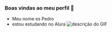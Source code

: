 ### Boas vindas ao meu perfil 🎱
- Meu nome es Pedro
- estou estudando no Alura 
![descrição do GIF](https://media.tenor.com/pWQrPZkdIeEAAAAM/tiquinho-tiquinho-soares.gif)
